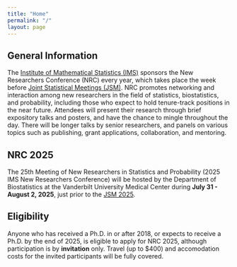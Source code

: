 ```yaml
---
title: "Home"
permalink: "/"
layout: page
---
```


## General Information

The [Institute of Mathematical Statistics (IMS)](https://imstat.org/) sponsors the New Researchers Conference (NRC) every year, which takes place the week before [Joint Statistical Meetings (JSM)](https://www.amstat.org/meetings/joint-statistical-meetings). NRC promotes networking and interaction among new researchers in the field of statistics, biostatistics, and probability, including those who expect to hold tenure-track positions in the near future. Attendees will present their research through brief expository talks and posters, and have the chance to mingle throughout the day. There will be longer talks by senior researchers, and panels on various topics such as publishing, grant applications, collaboration, and mentoring.

## NRC 2025

The 25th Meeting of New Researchers in Statistics and Probability (2025 IMS New Researchers Conference) will be hosted by the Department of Biostatistics at the Vanderbilt University Medical Center during **July 31 - August 2, 2025**, just prior to the [JSM 2025](https://ww2.amstat.org/meetings/jsm/2025/).

## Eligibility

Anyone who has received a Ph.D. in or after 2018, or expects to receive a Ph.D. by the end of 2025, is eligible to apply for NRC 2025, although participation is by **invitation** only. Travel (up to $400) and accomodation costs for the invited participants will be fully covered.
